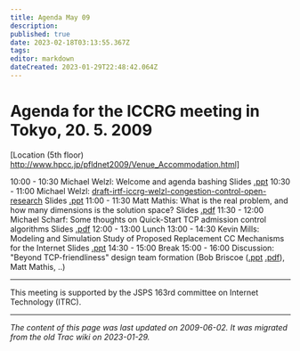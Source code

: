 ```yaml
---
title: Agenda May 09
description: 
published: true
date: 2023-02-18T03:13:55.367Z
tags: 
editor: markdown
dateCreated: 2023-01-29T22:48:42.064Z
---
```


# Agenda for the ICCRG meeting in Tokyo, 20. 5. 2009
[Location (5th floor) http://www.hpcc.jp/pfldnet2009/Venue_Accommodation.html]

10:00 - 10:30 Michael Welzl: Welcome and agenda bashing Slides [.ppt](http://www.welzl.at/iccrg/meeting-may09/iccrg-may09-intro.ppt)
10:30 - 11:00 Michael Welzl: [draft-irtf-iccrg-welzl-congestion-control-open-research](http://tools.ietf.org/html/draft-irtf-iccrg-welzl-congestion-control-open-research) Slides [.ppt](http://www.welzl.at/iccrg/meeting-may09/iccrg-may09-openissues.ppt)
11:00 - 11:30 Matt Mathis: What is the real problem, and how many dimensions is the solution space? Slides [.pdf](http://www.welzl.at/iccrg/meeting-may09/matt_mathis.pdf)
11:30 - 12:00 Michael Scharf: Some thoughts on Quick-Start TCP admission control algorithms Slides [.pdf](http://www.welzl.at/iccrg/meeting-may09/michael_scharf.pdf)
12:00 - 13:00 Lunch
13:00 - 14:30 Kevin Mills: Modeling and Simulation Study of Proposed Replacement CC Mechanisms for the Internet Slides [.ppt](http://www.welzl.at/iccrg/meeting-may09/NISTComplexSystemsICCRGMay202009.ppt)
14:30 - 15:00 Break
15:00 - 16:00 Discussion: "Beyond TCP-friendliness" design team formation (Bob Briscoe ([.ppt](http://www.cs.ucl.ac.uk/staff/B.Briscoe/presents/0905iccrg-pfldnet/0905iccrg_briscoe.ppt) [.pdf](http://www.cs.ucl.ac.uk/staff/B.Briscoe/presents/0905iccrg-pfldnet/0905iccrg_briscoe.pdf)), Matt Mathis, ..)

---
This meeting is supported by the JSPS 163rd committee on Internet Technology (ITRC).
&nbsp;
&nbsp;
&nbsp;

---

*The content of this page was last updated on 2009-06-02. It was migrated from the old Trac wiki on 2023-01-29.*